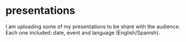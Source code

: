 # presentations
I am uploading some of my presentations to be share with the audience. Each one included: date, event and language (English/Spanish).
